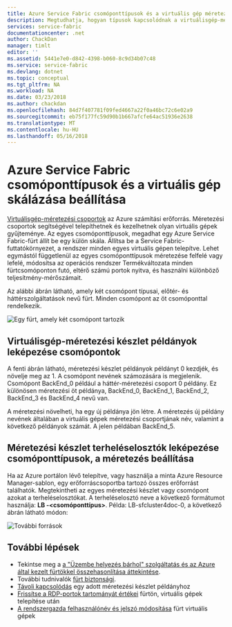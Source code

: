 ```yaml
---
title: Azure Service Fabric csomóponttípusok és a virtuális gép méretezési készletek |} Microsoft Docs
description: Megtudhatja, hogyan típusok kapcsolódnak a virtuálisgép-méretezési Azure Service Fabric-csomópont állítja be, és távolról csatlakoztatása egy méretezési állítsa be a példány vagy fürtcsomóponton.
services: service-fabric
documentationcenter: .net
author: ChackDan
manager: timlt
editor: ''
ms.assetid: 5441e7e0-d842-4398-b060-8c9d34b07c48
ms.service: service-fabric
ms.devlang: dotnet
ms.topic: conceptual
ms.tgt_pltfrm: NA
ms.workload: NA
ms.date: 03/23/2018
ms.author: chackdan
ms.openlocfilehash: 84d7f407781f09fed4667a22f0a46bc72c6e02a9
ms.sourcegitcommit: eb75f177fc59d90b1b667afcfe64ac51936e2638
ms.translationtype: MT
ms.contentlocale: hu-HU
ms.lasthandoff: 05/16/2018
---
```

# <a name="azure-service-fabric-node-types-and-virtual-machine-scale-sets"></a>Azure Service Fabric csomóponttípusok és a virtuális gép skálázása beállítása
[Virtuálisgép-méretezési csoportok](/azure/virtual-machine-scale-sets) az Azure számítási erőforrás. Méretezési csoportok segítségével telepíthetnek és kezelhetnek olyan virtuális gépek gyűjteménye. Az egyes csomóponttípusok, megadhat egy Azure Service Fabric-fürt állít be egy külön skála.  Állítsa be a Service Fabric-futtatókörnyezet, a rendszer minden egyes virtuális gépen telepítve. Lehet egymástól függetlenül az egyes csomóponttípusok méretezése felfelé vagy lefelé, módosítsa az operációs rendszer Termékváltozata minden fürtcsomóponton futó, eltérő számú portok nyitva, és használni különböző teljesítmény-mérőszámait.

Az alábbi ábrán látható, amely két csomópont típusai, előtér- és háttérszolgáltatások nevű fürt. Minden csomópont az öt csomóponttal rendelkezik.

![Egy fürt, amely két csomópont tartozik][NodeTypes]

## <a name="map-virtual-machine-scale-set-instances-to-nodes"></a>Virtuálisgép-méretezési készlet példányok leképezése csomópontok
A fenti ábrán látható, méretezési készlet példányok példányt 0 kezdjék, és növelje meg az 1. A csomópont nevének számozására is megjelenik. Csomópont BackEnd_0 például a háttér-méretezési csoport 0 példány. Ez különösen méretezési öt példánya, BackEnd_0, BackEnd_1, BackEnd_2, BackEnd_3 és BackEnd_4 nevű van.

A méretezési növelheti, ha egy új példánya jön létre. A méretezés új példány nevének általában a virtuális gépek méretezési csoportjának név, valamint a következő példányok számát. A jelen példában BackEnd_5.

## <a name="map-scale-set-load-balancers-to-node-types-and-scale-sets"></a>Méretezési készlet terheléselosztók leképezése csomóponttípusok, a méretezés beállítása
Ha az Azure portálon lévő telepítve, vagy használja a minta Azure Resource Manager-sablon, egy erőforráscsoportba tartozó összes erőforrást találhatók. Megtekintheti az egyes méretezési készlet vagy csomópont azokat a terheléselosztókat. A terheléselosztó neve a következő formátumot használja: **LB -&lt;csomóponttípus&gt;**. Példa: LB-sfcluster4doc-0, a következő ábrán látható módon:

![További források][Resources]


## <a name="next-steps"></a>További lépések
* Tekintse meg a [a "Üzembe helyezés bárhol" szolgáltatás és az Azure által kezelt fürtökkel összehasonlítása áttekintése](service-fabric-deploy-anywhere.md).
* További tudnivalók [fürt biztonsági](service-fabric-cluster-security.md).
* [Távoli kapcsolódás](service-fabric-cluster-remote-connect-to-azure-cluster-node.md) egy adott méretezési készlet példányhoz
* [Frissítse a RDP-portok tartományát értékei](./scripts/service-fabric-powershell-change-rdp-port-range.md) fürtön, virtuális gépek telepítése után
* [A rendszergazda felhasználónév és jelszó módosítása](./scripts/service-fabric-powershell-change-rdp-user-and-pw.md) fürt virtuális gépek

<!--Image references-->
[NodeTypes]: ./media/service-fabric-cluster-nodetypes/NodeTypes.png
[Resources]: ./media/service-fabric-cluster-nodetypes/Resources.png
[InboundNatPools]: ./media/service-fabric-cluster-nodetypes/InboundNatPools.png
